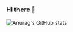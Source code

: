 ### Hi there 👋



![Anurag's GitHub stats](https://my-repository-4qiy.vercel.app/api?username=reckyy&count_private=true)
